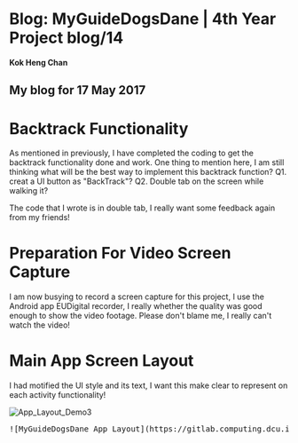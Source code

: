 # Blog: MyGuideDogsDane | 4th Year Project blog/14

**Kok Heng Chan**

## My blog for 17 May 2017

# Backtrack Functionality

As mentioned in previously, I have completed the coding to get the backtrack functionality done and work.
One thing to mention here, I am still thinking what will be the best way to implement this backtrack function?
Q1. creat a UI button as "BackTrack"?
Q2. Double tab on the screen while walking it?

The code that I wrote is in double tab, I really want some feedback again from my friends!

# Preparation For Video Screen Capture

I am now busying to record a screen capture for this project, I use the Android app EUDigital recorder, I really whether the quality was good enough to show the video footage.
Please don't blame me, I really can't watch the video!

# Main App Screen Layout

I had motified the UI style and its text, I want this make clear to represent on each activity functionality!

![App_Layout_Demo3](https://gitlab.computing.dcu.ie/chankok2/2017-ca400-chankok2/raw/master/docs/blog/images/App_Layout_Demo3.jpg)
<pre>![MyGuideDogsDane App Layout](https://gitlab.computing.dcu.ie/chankok2/2017-ca400-chankok2/raw/master/docs/blog/images/App_Layout_Demo3.jpg)</pre>
